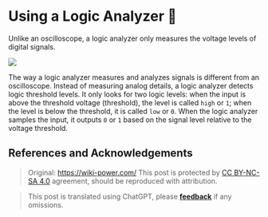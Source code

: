 # Using a Logic Analyzer 🚧

Unlike an oscilloscope, a logic analyzer only measures the voltage levels of digital signals.

![](https://media.wiki-power.com/img/20211217173845.png)

The way a logic analyzer measures and analyzes signals is different from an oscilloscope. Instead of measuring analog details, a logic analyzer detects logic threshold levels. It only looks for two logic levels: when the input is above the threshold voltage (threshold), the level is called `high` or `1`; when the level is below the threshold, it is called `low` or `0`. When the logic analyzer samples the input, it outputs `0` or `1` based on the signal level relative to the voltage threshold.

## References and Acknowledgements

> Original: <https://wiki-power.com/>
> This post is protected by [CC BY-NC-SA 4.0](https://creativecommons.org/licenses/by/4.0/deed.en) agreement, should be reproduced with attribution.

> This post is translated using ChatGPT, please [**feedback**](https://github.com/linyuxuanlin/Wiki_MkDocs/issues/new) if any omissions.
